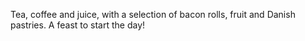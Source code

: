 Tea, coffee and juice, with a selection of bacon rolls, fruit and Danish
pastries. A feast to start the day!


